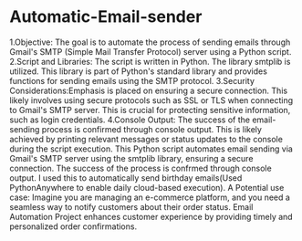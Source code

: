 # Automatic-Email-sender
1.Objective: The goal is to automate the process of sending emails through Gmail's SMTP (Simple Mail Transfer Protocol) server using a Python script.
2.Script and Libraries: 
The script is written in Python.
The  library smtplib is utilized. This library is part of Python's standard library and provides functions for sending emails using the SMTP protocol.
3.Security Considerations:Emphasis is placed on ensuring a secure connection. This likely involves using secure protocols such as SSL or TLS when connecting to Gmail's SMTP server. This is crucial for protecting sensitive information, such as login credentials.
4.Console Output: The success of the email-sending process is confirmed through console output. This is likely achieved by printing relevant messages or status updates to the console during the script execution.
This Python script automates email sending via Gmail's SMTP server using the smtplib library, ensuring a secure  connection. The success of the process is confrmed through console output. I used this to automatically send birthday emails(Used PythonAnywhere to enable daily cloud-based execution).
A Potential use case:
Imagine you are managing an e-commerce platform, and you need a seamless way to notify customers about their order status. Email Automation Project enhances customer experience by providing timely and personalized order confirmations.

